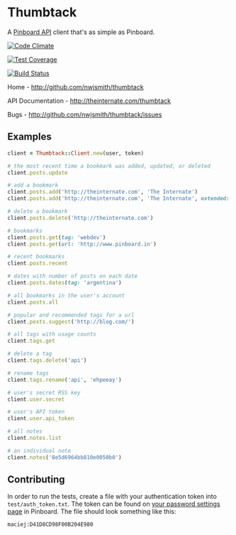 # Thumbtack

A [Pinboard API](https://pinboard.in/api) client that's as simple as Pinboard.

[![Code Climate](https://codeclimate.com/github/nwjsmith/thumbtack/badges/gpa.svg)](https://codeclimate.com/github/nwjsmith/thumbtack)

[![Test Coverage](https://codeclimate.com/github/nwjsmith/thumbtack/badges/coverage.svg)](https://codeclimate.com/github/nwjsmith/thumbtack)

[![Build Status](https://travis-ci.org/nwjsmith/thumbtack.svg?branch=master)](https://travis-ci.org/nwjsmith/thumbtack)

Home - http://github.com/nwjsmith/thumbtack

API Documentation - http://theinternate.com/thumbtack

Bugs - http://github.com/nwjsmith/thumbtack/issues

## Examples

``` ruby
client = Thumbtack::Client.new(user, token)

# the most recent time a bookmark was added, updated, or deleted
client.posts.update

# add a bookmark
client.posts.add('http://theinternate.com', 'The Internate')
client.posts.add('http://theinternate.com', 'The Internate', extended: 'The personal website of Nate Smith', tags: 'awesome essential')

# delete a bookmark
client.posts.delete('http://theinternate.com')

# bookmarks
client.posts.get(tag: 'webdev')
client.posts.get(url: 'http://www.pinboard.in')

# recent bookmarks
client.posts.recent

# dates with number of posts on each date
client.posts.dates(tag: 'argentina')

# all bookmarks in the user's account
client.posts.all

# popular and recommended tags for a url
client.posts.suggest('http://blog.com/')

# all tags with usage counts
client.tags.get

# delete a tag
client.tags.delete('api')

# rename tags
client.tags.rename('api', 'ehpeeay')

# user's secret RSS key
client.user.secret

# user's API token
client.user.api_token

# all notes
client.notes.list

# an individual note
client.notes('8e5d6964bb810e0050b0')
```

## Contributing

In order to run the tests, create a file with your authentication token into `test/auth_token.txt`. The token can be found on [your password settings page](https://pinboard.in/settings/password) in Pinboard. The file should look something like this:

```
maciej:D41D8CD98F00B204E980
```
